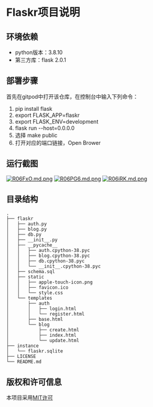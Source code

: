# Flaskr项目说明

## 环境依赖
 - python版本：3.8.10
 - 第三方库：flask 2.0.1

## 部署步骤

首先在gitpod中打开该仓库，在控制台中输入下列命令：
1. pip install flask
2. export FLASK_APP=flaskr
3. export FLASK_ENV=development
4. flask run --host=0.0.0.0
5. 选择 make public
6. 打开对应的端口链接，Open Brower

## 运行截图

[![R06FxO.md.png](https://z3.ax1x.com/2021/06/30/R06FxO.md.png)](https://imgtu.com/i/R06FxO)
[![R06PG6.md.png](https://z3.ax1x.com/2021/06/30/R06PG6.md.png)](https://imgtu.com/i/R06PG6)
[![R06iRK.md.png](https://z3.ax1x.com/2021/06/30/R06iRK.md.png)](https://imgtu.com/i/R06iRK)

## 目录结构
```
.
├── flaskr
│   ├── auth.py
│   ├── blog.py
│   ├── db.py
│   ├── __init__.py
│   ├── __pycache__
│   │   ├── auth.cpython-38.pyc
│   │   ├── blog.cpython-38.pyc
│   │   ├── db.cpython-38.pyc
│   │   └── __init__.cpython-38.pyc
│   ├── schema.sql
│   ├── static
│   │   ├── apple-touch-icon.png
│   │   ├── favicon.ico
│   │   └── style.css
│   └── templates
│       ├── auth
│       │   ├── login.html
│       │   └── register.html
│       ├── base.html
│       └── blog
│           ├── create.html
│           ├── index.html
│           └── update.html
├── instance
│   └── flaskr.sqlite
├── LICENSE
└── README.md
```

## 版权和许可信息
本项目采用[MIT许可](LICENSE)

